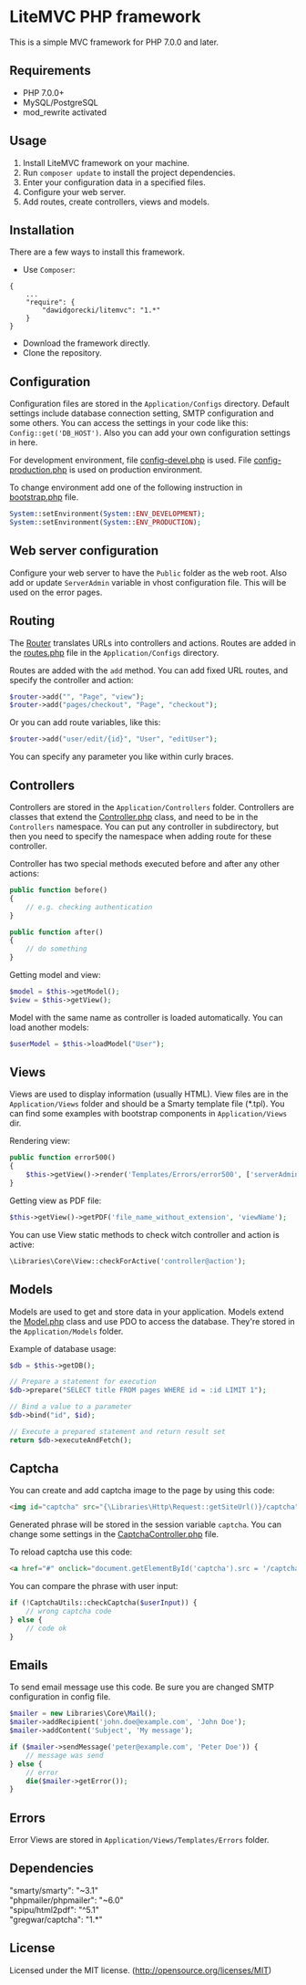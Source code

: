 # LiteMVC PHP framework

This is a simple MVC framework for PHP 7.0.0 and later.

## Requirements

- PHP 7.0.0+
- MySQL/PostgreSQL
- mod_rewrite activated

## Usage

1. Install LiteMVC framework on your machine.
1. Run `composer update` to install the project dependencies.
1. Enter your configuration data in a specified files.
1. Configure your web server.
1. Add routes, create controllers, views and models.

## Installation

There are a few ways to install this framework.

- Use `Composer`:

```
{
    ...
    "require": {
        "dawidgorecki/litemvc": "1.*"
    }
}
```

- Download the framework directly. 
- Clone the repository.

## Configuration

Configuration files are stored in the `Application/Configs` directory. Default settings include database connection setting, SMTP configuration and some others. You can access the settings in your code like this: `Config::get('DB_HOST')`. Also you can add your own configuration settings in here.

For development environment, file [config-devel.php](Application/Configs/config-devel.php) is used. File [config-production.php](Application/Configs/config-production.php) is used on production environment. 

To change environment add one of the following instruction in [bootstrap.php](Application/bootstrap.php) file.

```php
System::setEnvironment(System::ENV_DEVELOPMENT);
System::setEnvironment(System::ENV_PRODUCTION);
```

## Web server configuration

Configure your web server to have the `Public` folder as the web root. Also add or update `ServerAdmin` variable in vhost configuration file. This will be used on the error pages.

## Routing

The [Router](Application/Libraries/Http/Router.php) translates URLs into controllers and actions. Routes are added in the [routes.php](Application/Configs/routes.php) file in the `Application/Configs` directory.

Routes are added with the `add` method. You can add fixed URL routes, and specify the controller and action:

```php
$router->add("", "Page", "view");
$router->add("pages/checkout", "Page", "checkout");
```

Or you can add route variables, like this:

```php
$router->add("user/edit/{id}", "User", "editUser");
```

You can specify any parameter you like within curly braces.

## Controllers

Controllers are stored in the `Application/Controllers` folder. Controllers are classes that extend the [Controller.php](Application/Libraries/Core/Controller.php) class, and need to be in the `Controllers` namespace. You can put any controller in subdirectory, but then you need to specify the namespace when adding route for these controller.

Controller has two special methods executed before and after any other actions:

```php
public function before()
{
    // e.g. checking authentication
}

public function after() 
{
    // do something
}
```

Getting model and view:

```php
$model = $this->getModel();
$view = $this->getView();
```

Model with the same name as controller is loaded automatically. You can load another models:

```php
$userModel = $this->loadModel("User");
```

## Views

Views are used to display information (usually HTML). View files are in the `Application/Views` folder and should be a Smarty template file (*.tpl). You can find some examples with bootstrap components in `Application/Views` dir. 

Rendering view:

```php
public function error500()
{
    $this->getView()->render('Templates/Errors/error500', ['serverAdmin' => getenv('SERVER_ADMIN')]);
}
```

Getting view as PDF file:

```php
$this->getView()->getPDF('file_name_without_extension', 'viewName');
```

You can use View static methods to check witch controller and action is active:

```php
\Libraries\Core\View::checkForActive('controller@action');
```

## Models

Models are used to get and store data in your application. Models extend the [Model.php](Application/Libraries/Core/Model.php) class and use PDO to access the database. They're stored in the `Application/Models` folder.

Example of database usage:

```php
$db = $this->getDB();

// Prepare a statement for execution 
$db->prepare("SELECT title FROM pages WHERE id = :id LIMIT 1");

// Bind a value to a parameter
$db->bind("id", $id);

// Execute a prepared statement and return result set
return $db->executeAndFetch();
```

## Captcha

You can create and add captcha image to the page by using this code:

```html
<img id="captcha" src="{\Libraries\Http\Request::getSiteUrl()}/captcha">
```
Generated phrase will be stored in the session variable `captcha`. You can change some settings in the [CaptchaController.php](Application/Controllers/Helpers/CaptchaController.php) file.

To reload captcha use this code:

```html
<a href="#" onclick="document.getElementById('captcha').src = '/captcha'; return false">Reload Captcha</a> 
```

You can compare the phrase with user input:

```php
if (!CaptchaUtils::checkCaptcha($userInput)) {
    // wrong captcha code
} else {
    // code ok
}
```

## Emails

To send email message use this code. Be sure you are changed SMTP configuration in config file.

```php
$mailer = new Libraries\Core\Mail();
$mailer->addRecipient('john.doe@example.com', 'John Doe');
$mailer->addContent('Subject', 'My message');

if ($mailer->sendMessage('peter@example.com', 'Peter Doe')) {
    // message was send
} else {
    // error
    die($mailer->getError());
}
```

## Errors

Error Views are stored in `Application/Views/Templates/Errors` folder.

## Dependencies

"smarty/smarty": "~3.1"  
"phpmailer/phpmailer": "~6.0"  
"spipu/html2pdf": "^5.1"  
"gregwar/captcha": "1.*"  

## License

Licensed under the MIT license. (http://opensource.org/licenses/MIT)